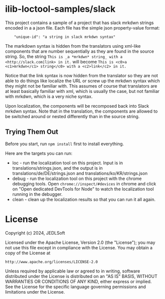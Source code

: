 # ilib-loctool-samples/slack

This project contains a sample of a project that has slack
mrkdwn strings encoded in a a json file. Each file has the
simple json property-value format:

```
    "unique-id": "a string in slack mrkdwn syntax"
```

The markdown syntax is hidden from the translators using
xml-like components that are number sequentially as they
are found in the source string. So, the string
`This is _a *mrkdwn* string_ with a <http://slack.com|link> in it.` 
will become 
`This is <c0>a <c1>mrkdwn</c1> string</c0> with a <c2>link</c2> in it.`

Notice that the link syntax is now hidden from the translator
so they are not able to do things like localize the URL or
screw up the mrkdwn syntax which they might not be familiar with.
This assumes of course that translators are at least basically
familiar with xml, which is usually the case, but not familiar
with mrkdwn, which is a very niche syntax.

Upon localization, the components will be recomposed back into 
Slack mrkdwn syntax. Note that in the translation, the components
are allowed to be switched around or nested differently than
in the source string.

## Trying Them Out

Before you start, run `npm install` first to install everything.

Here are the targets you can run:

- loc - run the localization tool on this project. Input is in
translations/strings.json, and the output is in 
translations/de/DE/strings.json and
translations/ko/KR/strings.json
- debug - run the localization tool on this project with the
chrome debugging tools. Open `chrome://inspect/#devices` in
chrome and click on "Open dedicated DevTools for Node" to watch
the localization tool running in the debugger.
- clean - clean up the localization results so that you can
run it all again.

# License

Copyright (c) 2024, JEDLSoft

Licensed under the Apache License, Version 2.0 (the "License");
you may not use this file except in compliance with the License.
You may obtain a copy of the License at

    http://www.apache.org/licenses/LICENSE-2.0

Unless required by applicable law or agreed to in writing, software
distributed under the License is distributed on an "AS IS" BASIS,
WITHOUT WARRANTIES OR CONDITIONS OF ANY KIND, either express or implied.
See the License for the specific language governing permissions and
limitations under the License.

